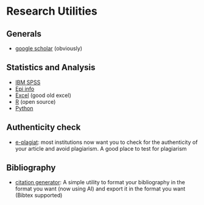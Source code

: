 # Research Utilities

## Generals

- [google scholar](https://scholar.google.com/) (obviously)

## Statistics and Analysis

- [IBM SPSS](https://www.ibm.com/fr-fr/products/spss-statistics)
- [Epi info](https://www.cdc.gov/epiinfo/support/fra/fr_downloads.html)
- [Excel](https://www.microsoft.com/en-us/microsoft-365/excel) (good old excel)
- [R](https://www.r-project.org/) (open source)
- [Python](https://www.python.org/)

## Authenticity check

- [e-plagiat](https://e-plagiat.online/dashboard#): most institutions now want you to check for the authenticity of your article and avoid plagiarism. A good place to test for plagiarism

## Bibliography

- [citation generator](https://typeset.io/citation-generator/bibtex-generic-citation-style-1082r): A simple
  utility to format your bibliography in the format you want (now using AI) and export it in the format you want (Bibtex supported)

